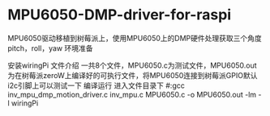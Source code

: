 # MPU6050-DMP-driver-for-raspi
MPU6050驱动移植到树莓派上，使用MPU6050上的DMP硬件处理获取三个角度pitch，roll，yaw
环境准备

  安装wiringPi
文件介绍 
  一共8个文件，MPU6050.c为测试文件，MPU6050.out为在树莓派zeroW上编译好的可执行文件，将MPU6050连接到树莓派GPIO默认i2c引脚上可以测试一下
编译运行
  进入文件目录下
  #:gcc inv_mpu_dmp_motion_driver.c inv_mpu.c MPU6050.c -o MPU6050.out -lm -l wiringPi
